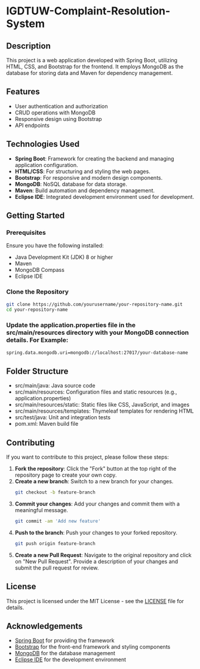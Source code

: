 # IGDTUW-Complaint-Resolution-System

## Description

This project is a web application developed with Spring Boot, utilizing HTML, CSS, and Bootstrap for the frontend. It employs MongoDB as the database for storing data and Maven for dependency management.

## Features

- User authentication and authorization
- CRUD operations with MongoDB
- Responsive design using Bootstrap
- API endpoints

## Technologies Used

- **Spring Boot**: Framework for creating the backend and managing application configuration.
- **HTML/CSS**: For structuring and styling the web pages.
- **Bootstrap**: For responsive and modern design components.
- **MongoDB**: NoSQL database for data storage.
- **Maven**: Build automation and dependency management.
- **Eclipse IDE**: Integrated development environment used for development.

## Getting Started

### Prerequisites

Ensure you have the following installed:

- Java Development Kit (JDK) 8 or higher
- Maven
- MongoDB Compass
- Eclipse IDE

### Clone the Repository

```bash
git clone https://github.com/yourusername/your-repository-name.git
cd your-repository-name
```

### Update the application.properties file in the src/main/resources directory with your MongoDB connection details. For Example:
```bash
spring.data.mongodb.uri=mongodb://localhost:27017/your-database-name
```

## Folder Structure
- src/main/java: Java source code
- src/main/resources: Configuration files and static resources (e.g., application.properties)
- src/main/resources/static: Static files like CSS, JavaScript, and images
- src/main/resources/templates: Thymeleaf templates for rendering HTML
- src/test/java: Unit and integration tests
- pom.xml: Maven build file

## Contributing

If you want to contribute to this project, please follow these steps:

1. **Fork the repository**: Click the "Fork" button at the top right of the repository page to create your own copy.
2. **Create a new branch**: Switch to a new branch for your changes.
    ```bash
    git checkout -b feature-branch
    ```
3. **Commit your changes**: Add your changes and commit them with a meaningful message.
    ```bash
    git commit -am 'Add new feature'
    ```
4. **Push to the branch**: Push your changes to your forked repository.
    ```bash
    git push origin feature-branch
    ```
5. **Create a new Pull Request**: Navigate to the original repository and click on "New Pull Request". Provide a description of your changes and submit the pull request for review.

## License

This project is licensed under the MIT License - see the [LICENSE](LICENSE) file for details.

## Acknowledgements

- [Spring Boot](https://spring.io/projects/spring-boot) for providing the framework
- [Bootstrap](https://getbootstrap.com) for the front-end framework and styling components
- [MongoDB](https://www.mongodb.com) for the database management
- [Eclipse IDE](https://www.eclipse.org) for the development environment
